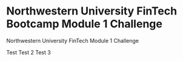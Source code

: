 # Northwestern University FinTech Bootcamp Module 1 Challenge
Northwestern University FinTech Module 1 Challenge

Test
Test 2
Test 3